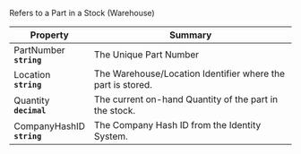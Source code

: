 
Refers to a Part in a Stock (Warehouse)

| Property | Summary |
|----------|---------|
| PartNumber <div><strong>``string``</strong></div> | The Unique Part Number |
| Location <div><strong>``string``</strong></div> | The Warehouse/Location Identifier where the part is stored. |
| Quantity <div><strong>``decimal``</strong></div> | The current on-hand Quantity of the part in the stock. |
| CompanyHashID <div><strong>``string``</strong></div> | The Company Hash ID from the Identity System. |
